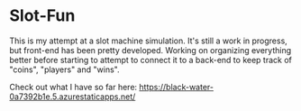 # Slot-Fun
This is my attempt at a slot machine simulation. 
It's still a work in progress, but front-end has been pretty developed. Working on organizing everything better before starting to attempt to connect it to a back-end to keep track of "coins", "players" and "wins".

Check out what I have so far here:
https://black-water-0a7392b1e.5.azurestaticapps.net/
